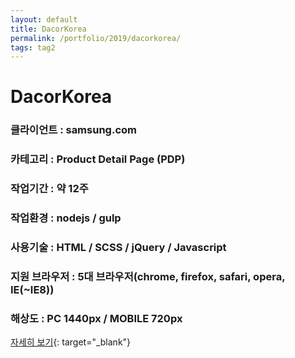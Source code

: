 ```yaml
---
layout: default
title: DacorKorea
permalink: /portfolio/2019/dacorkorea/
tags: tag2
---
```

# DacorKorea
### 클라이언트 : samsung.com
### 카테고리 : Product Detail Page (PDP)
### 작업기간 : 약 12주
### 작업환경 : nodejs / gulp
### 사용기술 : HTML / SCSS / jQuery / Javascript
### 지원 브라우저 : 5대 브라우저(chrome, firefox, safari, opera, IE(~IE8))
### 해상도 : PC 1440px / MOBILE 720px

[자세히 보기](https://dacorkorea.com/){: target="_blank"}
